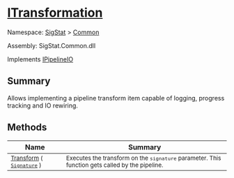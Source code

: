 # [ITransformation](./ITransformation.md)

Namespace: [SigStat]() > [Common](./README.md)

Assembly: SigStat.Common.dll

Implements [IPipelineIO](./Pipeline/IPipelineIO.md)

## Summary
Allows implementing a pipeline transform item capable of logging, progress tracking and IO rewiring.

## Methods

| Name | Summary | 
| --- | --- | 
| <sub>[Transform](./Methods/ITransformation-100663463.md) ( [`Signature`](./Signature.md) )</sub><div style="z-index: 1; position: absolute;"><img width=200/></div>| <sub>Executes the transform on the `signature` parameter.  This function gets called by the pipeline.</sub>| <br>


